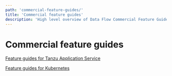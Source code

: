 ```yaml
---
path: 'commercial-feature-guides/'
title: 'Commercial feature guides'
description: 'High level overview of Data Flow Commercial Feature Guide'
---
```


# Commercial feature guides

[Feature guides for Tanzu Application Service](https://docs.pivotal.io/scdf/1-10/)

[Feature guides for Kubernetes](https://docs.pivotal.io/scdf-k8s/1-2/index.html)
